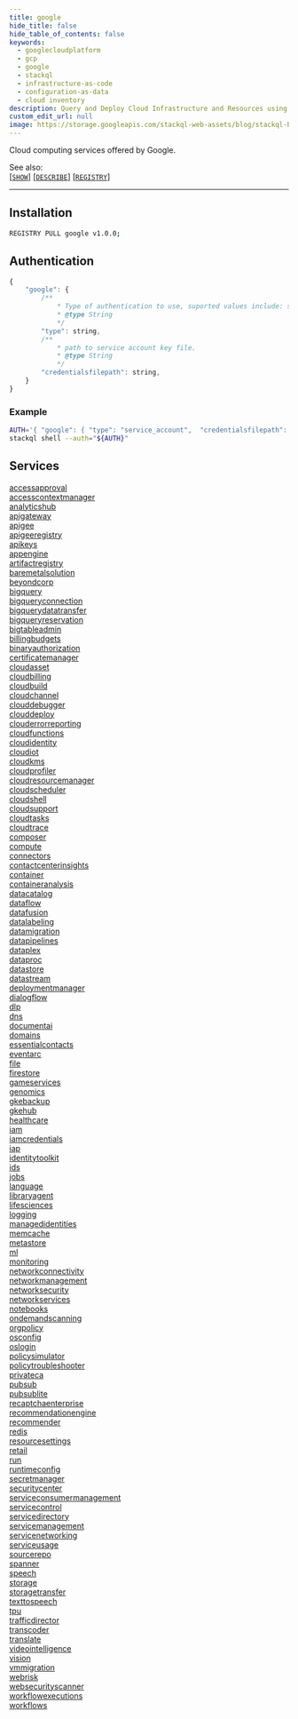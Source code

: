 ```yaml
---
title: google
hide_title: false
hide_table_of_contents: false
keywords:
  - googlecloudplatform
  - gcp
  - google
  - stackql
  - infrastructure-as-code
  - configuration-as-data
  - cloud inventory
description: Query and Deploy Cloud Infrastructure and Resources using SQL
custom_edit_url: null
image: https://storage.googleapis.com/stackql-web-assets/blog/stackql-blog-post-featured-image.png
---
```

Cloud computing services offered by Google.   

See also:   
[[` SHOW `]](https://stackql.io/docs/language-spec/show) [[` DESCRIBE `]](https://stackql.io/docs/language-spec/describe)  [[` REGISTRY `]](https://stackql.io/docs/language-spec/registry)
* * * 

## Installation
```bash
REGISTRY PULL google v1.0.0;
```

## Authentication
```javascript
{
    "google": {
        /**
            * Type of authentication to use, suported values include: service_account, interactive
            * @type String
            */
        "type": string, 
        /**
            * path to service account key file.
            * @type String
            */
        "credentialsfilepath": string, 
    }
}
```
### Example
```bash
AUTH='{ "google": { "type": "service_account",  "credentialsfilepath": "creds/sa-key.json" }}'
stackql shell --auth="${AUTH}"
```
## Services
<div class="row">
<div class="providerDocColumn">
<a href="/providers/google/accessapproval/">accessapproval</a><br />
<a href="/providers/google/accesscontextmanager/">accesscontextmanager</a><br />
<a href="/providers/google/analyticshub/">analyticshub</a><br />
<a href="/providers/google/apigateway/">apigateway</a><br />
<a href="/providers/google/apigee/">apigee</a><br />
<a href="/providers/google/apigeeregistry/">apigeeregistry</a><br />
<a href="/providers/google/apikeys/">apikeys</a><br />
<a href="/providers/google/appengine/">appengine</a><br />
<a href="/providers/google/artifactregistry/">artifactregistry</a><br />
<a href="/providers/google/baremetalsolution/">baremetalsolution</a><br />
<a href="/providers/google/beyondcorp/">beyondcorp</a><br />
<a href="/providers/google/bigquery/">bigquery</a><br />
<a href="/providers/google/bigqueryconnection/">bigqueryconnection</a><br />
<a href="/providers/google/bigquerydatatransfer/">bigquerydatatransfer</a><br />
<a href="/providers/google/bigqueryreservation/">bigqueryreservation</a><br />
<a href="/providers/google/bigtableadmin/">bigtableadmin</a><br />
<a href="/providers/google/billingbudgets/">billingbudgets</a><br />
<a href="/providers/google/binaryauthorization/">binaryauthorization</a><br />
<a href="/providers/google/certificatemanager/">certificatemanager</a><br />
<a href="/providers/google/cloudasset/">cloudasset</a><br />
<a href="/providers/google/cloudbilling/">cloudbilling</a><br />
<a href="/providers/google/cloudbuild/">cloudbuild</a><br />
<a href="/providers/google/cloudchannel/">cloudchannel</a><br />
<a href="/providers/google/clouddebugger/">clouddebugger</a><br />
<a href="/providers/google/clouddeploy/">clouddeploy</a><br />
<a href="/providers/google/clouderrorreporting/">clouderrorreporting</a><br />
<a href="/providers/google/cloudfunctions/">cloudfunctions</a><br />
<a href="/providers/google/cloudidentity/">cloudidentity</a><br />
<a href="/providers/google/cloudiot/">cloudiot</a><br />
<a href="/providers/google/cloudkms/">cloudkms</a><br />
<a href="/providers/google/cloudprofiler/">cloudprofiler</a><br />
<a href="/providers/google/cloudresourcemanager/">cloudresourcemanager</a><br />
<a href="/providers/google/cloudscheduler/">cloudscheduler</a><br />
<a href="/providers/google/cloudshell/">cloudshell</a><br />
<a href="/providers/google/cloudsupport/">cloudsupport</a><br />
<a href="/providers/google/cloudtasks/">cloudtasks</a><br />
<a href="/providers/google/cloudtrace/">cloudtrace</a><br />
<a href="/providers/google/composer/">composer</a><br />
<a href="/providers/google/compute/">compute</a><br />
<a href="/providers/google/connectors/">connectors</a><br />
<a href="/providers/google/contactcenterinsights/">contactcenterinsights</a><br />
<a href="/providers/google/container/">container</a><br />
<a href="/providers/google/containeranalysis/">containeranalysis</a><br />
<a href="/providers/google/datacatalog/">datacatalog</a><br />
<a href="/providers/google/dataflow/">dataflow</a><br />
<a href="/providers/google/datafusion/">datafusion</a><br />
<a href="/providers/google/datalabeling/">datalabeling</a><br />
<a href="/providers/google/datamigration/">datamigration</a><br />
<a href="/providers/google/datapipelines/">datapipelines</a><br />
<a href="/providers/google/dataplex/">dataplex</a><br />
<a href="/providers/google/dataproc/">dataproc</a><br />
<a href="/providers/google/datastore/">datastore</a><br />
<a href="/providers/google/datastream/">datastream</a><br />
<a href="/providers/google/deploymentmanager/">deploymentmanager</a><br />
<a href="/providers/google/dialogflow/">dialogflow</a><br />
<a href="/providers/google/dlp/">dlp</a><br />
<a href="/providers/google/dns/">dns</a><br />
<a href="/providers/google/documentai/">documentai</a><br />
<a href="/providers/google/domains/">domains</a><br />
<a href="/providers/google/essentialcontacts/">essentialcontacts</a><br />
<a href="/providers/google/eventarc/">eventarc</a><br />
<a href="/providers/google/file/">file</a><br />
<a href="/providers/google/firestore/">firestore</a><br />
<a href="/providers/google/gameservices/">gameservices</a><br />
<a href="/providers/google/genomics/">genomics</a><br />
</div>
<div class="providerDocColumn">
<a href="/providers/google/gkebackup/">gkebackup</a><br />
<a href="/providers/google/gkehub/">gkehub</a><br />
<a href="/providers/google/healthcare/">healthcare</a><br />
<a href="/providers/google/iam/">iam</a><br />
<a href="/providers/google/iamcredentials/">iamcredentials</a><br />
<a href="/providers/google/iap/">iap</a><br />
<a href="/providers/google/identitytoolkit/">identitytoolkit</a><br />
<a href="/providers/google/ids/">ids</a><br />
<a href="/providers/google/jobs/">jobs</a><br />
<a href="/providers/google/language/">language</a><br />
<a href="/providers/google/libraryagent/">libraryagent</a><br />
<a href="/providers/google/lifesciences/">lifesciences</a><br />
<a href="/providers/google/logging/">logging</a><br />
<a href="/providers/google/managedidentities/">managedidentities</a><br />
<a href="/providers/google/memcache/">memcache</a><br />
<a href="/providers/google/metastore/">metastore</a><br />
<a href="/providers/google/ml/">ml</a><br />
<a href="/providers/google/monitoring/">monitoring</a><br />
<a href="/providers/google/networkconnectivity/">networkconnectivity</a><br />
<a href="/providers/google/networkmanagement/">networkmanagement</a><br />
<a href="/providers/google/networksecurity/">networksecurity</a><br />
<a href="/providers/google/networkservices/">networkservices</a><br />
<a href="/providers/google/notebooks/">notebooks</a><br />
<a href="/providers/google/ondemandscanning/">ondemandscanning</a><br />
<a href="/providers/google/orgpolicy/">orgpolicy</a><br />
<a href="/providers/google/osconfig/">osconfig</a><br />
<a href="/providers/google/oslogin/">oslogin</a><br />
<a href="/providers/google/policysimulator/">policysimulator</a><br />
<a href="/providers/google/policytroubleshooter/">policytroubleshooter</a><br />
<a href="/providers/google/privateca/">privateca</a><br />
<a href="/providers/google/pubsub/">pubsub</a><br />
<a href="/providers/google/pubsublite/">pubsublite</a><br />
<a href="/providers/google/recaptchaenterprise/">recaptchaenterprise</a><br />
<a href="/providers/google/recommendationengine/">recommendationengine</a><br />
<a href="/providers/google/recommender/">recommender</a><br />
<a href="/providers/google/redis/">redis</a><br />
<a href="/providers/google/resourcesettings/">resourcesettings</a><br />
<a href="/providers/google/retail/">retail</a><br />
<a href="/providers/google/run/">run</a><br />
<a href="/providers/google/runtimeconfig/">runtimeconfig</a><br />
<a href="/providers/google/secretmanager/">secretmanager</a><br />
<a href="/providers/google/securitycenter/">securitycenter</a><br />
<a href="/providers/google/serviceconsumermanagement/">serviceconsumermanagement</a><br />
<a href="/providers/google/servicecontrol/">servicecontrol</a><br />
<a href="/providers/google/servicedirectory/">servicedirectory</a><br />
<a href="/providers/google/servicemanagement/">servicemanagement</a><br />
<a href="/providers/google/servicenetworking/">servicenetworking</a><br />
<a href="/providers/google/serviceusage/">serviceusage</a><br />
<a href="/providers/google/sourcerepo/">sourcerepo</a><br />
<a href="/providers/google/spanner/">spanner</a><br />
<a href="/providers/google/speech/">speech</a><br />
<a href="/providers/google/storage/">storage</a><br />
<a href="/providers/google/storagetransfer/">storagetransfer</a><br />
<a href="/providers/google/texttospeech/">texttospeech</a><br />
<a href="/providers/google/tpu/">tpu</a><br />
<a href="/providers/google/trafficdirector/">trafficdirector</a><br />
<a href="/providers/google/transcoder/">transcoder</a><br />
<a href="/providers/google/translate/">translate</a><br />
<a href="/providers/google/videointelligence/">videointelligence</a><br />
<a href="/providers/google/vision/">vision</a><br />
<a href="/providers/google/vmmigration/">vmmigration</a><br />
<a href="/providers/google/webrisk/">webrisk</a><br />
<a href="/providers/google/websecurityscanner/">websecurityscanner</a><br />
<a href="/providers/google/workflowexecutions/">workflowexecutions</a><br />
<a href="/providers/google/workflows/">workflows</a><br />
</div>
</div>
